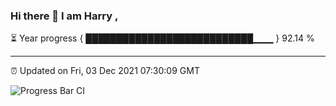 ### Hi there 👋 I am Harry , 

⏳ Year progress { ███████████████████████████▁▁▁ } 92.14 %

---

⏰ Updated on Fri, 03 Dec 2021 07:30:09 GMT

![Progress Bar CI](https://github.com/duykhang68/duykhang68/workflows/Progress%20Bar%20CI/badge.svg)
